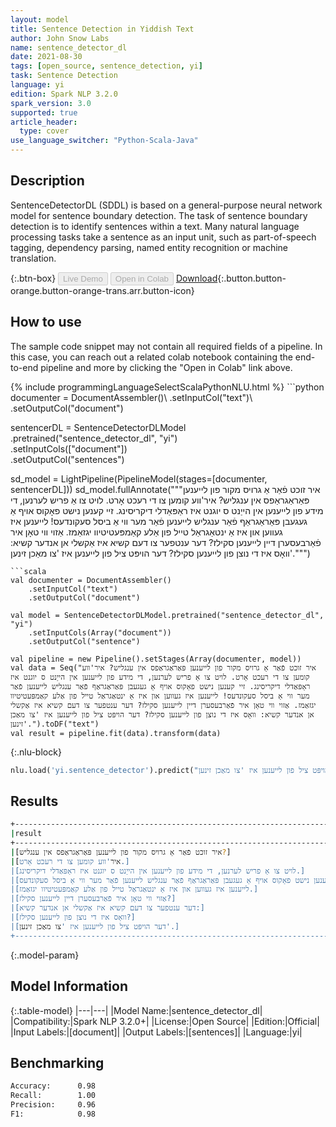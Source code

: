 ```yaml
---
layout: model
title: Sentence Detection in Yiddish Text
author: John Snow Labs
name: sentence_detector_dl
date: 2021-08-30
tags: [open_source, sentence_detection, yi]
task: Sentence Detection
language: yi
edition: Spark NLP 3.2.0
spark_version: 3.0
supported: true
article_header:
  type: cover
use_language_switcher: "Python-Scala-Java"
---
```


## Description

SentenceDetectorDL (SDDL) is based on a general-purpose neural network model for sentence boundary detection. The task of sentence boundary detection is to identify sentences within a text. Many natural language processing tasks take a sentence as an input unit, such as part-of-speech tagging, dependency parsing, named entity recognition or machine translation.

{:.btn-box}
<button class="button button-orange" disabled>Live Demo</button>
<button class="button button-orange" disabled>Open in Colab</button>
[Download](https://s3.amazonaws.com/auxdata.johnsnowlabs.com/public/models/sentence_detector_dl_yi_3.2.0_3.0_1630323089681.zip){:.button.button-orange.button-orange-trans.arr.button-icon}

## How to use

The sample code snippet may not contain all required fields of a pipeline. In this case, you can reach out a related colab notebook containing the end-to-end pipeline and more by clicking the "Open in Colab" link above.




<div class="tabs-box" markdown="1">
{% include programmingLanguageSelectScalaPythonNLU.html %}
```python
documenter = DocumentAssembler()\
    .setInputCol("text")\
    .setOutputCol("document")
    
sentencerDL = SentenceDetectorDLModel\
  .pretrained("sentence_detector_dl", "yi") \
  .setInputCols(["document"]) \
  .setOutputCol("sentences")

sd_model = LightPipeline(PipelineModel(stages=[documenter, sentencerDL]))
sd_model.fullAnnotate("""איר זוכט פֿאַר אַ גרויס מקור פון לייענען פּאַראַגראַפס אין ענגליש? איר'ווע קומען צו די רעכט אָרט. לויט צו אַ פריש לערנען, די מידע פון לייענען אין הייַנט ס יוגנט איז ראַפּאַדלי דיקריסינג. זיי קענען נישט פאָקוס אויף אַ געגעבן פּאַראַגראַף פֿאַר ענגליש לייענען פֿאַר מער ווי אַ ביסל סעקונדעס! לייענען איז געווען און איז אַ ינטאַגראַל טייל פון אַלע קאַמפּעטיטיוו יגזאַמז. אַזוי ווי טאָן איר פֿאַרבעסערן דיין לייענען סקילז? דער ענטפער צו דעם קשיא איז אַקשלי אן אנדער קשיא: וואָס איז די נוצן פון לייענען סקילז? דער הויפּט ציל פון לייענען איז 'צו מאַכן זינען'.""")



```
```scala
val documenter = DocumentAssembler()
    .setInputCol("text")
    .setOutputCol("document")

val model = SentenceDetectorDLModel.pretrained("sentence_detector_dl", "yi")
	.setInputCols(Array("document"))
	.setOutputCol("sentence")

val pipeline = new Pipeline().setStages(Array(documenter, model))
val data = Seq("איר זוכט פֿאַר אַ גרויס מקור פון לייענען פּאַראַגראַפס אין ענגליש? איר'ווע קומען צו די רעכט אָרט. לויט צו אַ פריש לערנען, די מידע פון לייענען אין הייַנט ס יוגנט איז ראַפּאַדלי דיקריסינג. זיי קענען נישט פאָקוס אויף אַ געגעבן פּאַראַגראַף פֿאַר ענגליש לייענען פֿאַר מער ווי אַ ביסל סעקונדעס! לייענען איז געווען און איז אַ ינטאַגראַל טייל פון אַלע קאַמפּעטיטיוו יגזאַמז. אַזוי ווי טאָן איר פֿאַרבעסערן דיין לייענען סקילז? דער ענטפער צו דעם קשיא איז אַקשלי אן אנדער קשיא: וואָס איז די נוצן פון לייענען סקילז? דער הויפּט ציל פון לייענען איז 'צו מאַכן זינען'.").toDF("text")
val result = pipeline.fit(data).transform(data)
```

{:.nlu-block}
```python
nlu.load('yi.sentence_detector').predict("איר זוכט פֿאַר אַ גרויס מקור פון לייענען פּאַראַגראַפס אין ענגליש? איר'ווע קומען צו די רעכט אָרט. לויט צו אַ פריש לערנען, די מידע פון לייענען אין הייַנט ס יוגנט איז ראַפּאַדלי דיקריסינג. זיי קענען נישט פאָקוס אויף אַ געגעבן פּאַראַגראַף פֿאַר ענגליש לייענען פֿאַר מער ווי אַ ביסל סעקונדעס! לייענען איז געווען און איז אַ ינטאַגראַל טייל פון אַלע קאַמפּעטיטיוו יגזאַמז. אַזוי ווי טאָן איר פֿאַרבעסערן דיין לייענען סקילז? דער ענטפער צו דעם קשיא איז אַקשלי אן אנדער קשיא: וואָס איז די נוצן פון לייענען סקילז? דער הויפּט ציל פון לייענען איז 'צו מאַכן זינען'.", output_level ='sentence')  
```
</div>

## Results

```bash
+--------------------------------------------------------------------------------------------------------+
|result                                                                                                  |
+--------------------------------------------------------------------------------------------------------+
|[איר זוכט פֿאַר אַ גרויס מקור פון לייענען פּאַראַגראַפס אין ענגליש?]                                    				 |
|[איר'ווע קומען צו די רעכט אָרט.]                                                                          		 |
|[לויט צו אַ פריש לערנען, די מידע פון לייענען אין הייַנט ס יוגנט איז ראַפּאַדלי דיקריסינג.]              					 |
|[זיי קענען נישט פאָקוס אויף אַ געגעבן פּאַראַגראַף פֿאַר ענגליש לייענען פֿאַר מער ווי אַ ביסל סעקונדעס!]						 |
|[לייענען איז געווען און איז אַ ינטאַגראַל טייל פון אַלע קאַמפּעטיטיוו יגזאַמז.]                         					 |
|[אַזוי ווי טאָן איר פֿאַרבעסערן דיין לייענען סקילז?]                                                   			 |
|[דער ענטפער צו דעם קשיא איז אַקשלי אן אנדער קשיא:]                                                     		 |
|[וואָס איז די נוצן פון לייענען סקילז?]                                                                 			 |
|[דער הויפּט ציל פון לייענען איז 'צו מאַכן זינען'.]                                                     			 |
+--------------------------------------------------------------------------------------------------------+

```

{:.model-param}
## Model Information

{:.table-model}
|---|---|
|Model Name:|sentence_detector_dl|
|Compatibility:|Spark NLP 3.2.0+|
|License:|Open Source|
|Edition:|Official|
|Input Labels:|[document]|
|Output Labels:|[sentences]|
|Language:|yi|

## Benchmarking

```bash
Accuracy:      0.98
Recall:        1.00
Precision:     0.96
F1:            0.98

```
